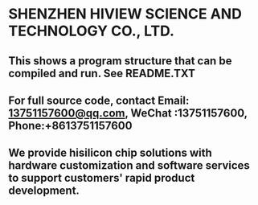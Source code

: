 # SHENZHEN HIVIEW SCIENCE AND TECHNOLOGY CO., LTD.  
## This shows a program structure that can be compiled and run. See README.TXT 
## For full source code, contact Email: 13751157600@qq.com, WeChat :13751157600, Phone:+8613751157600  
## We provide hisilicon chip solutions with hardware customization and software services to support customers' rapid product development.
##   
